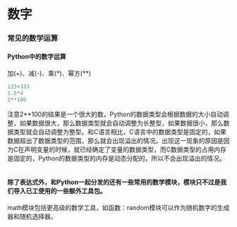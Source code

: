 # 数字
### 常见的数学运算
#### Python中的数字运算
加(+)、减(-)、乘(*)、幂方(**)
```python
123+333         
1.5*4
2**100
```
注意2**100的结果是一个很大的数，Python的数据类型会根据数据的大小自动调整，如果数据很大，那么数据类型就会自动调整为长整型，如果数据很小，那么数据类型就会自动调整为整型。和C语言相比，C语言中的数据类型是固定的，如果数据超出了数据类型的范围，那么就会出现溢出的情况。出现这一现象的原因是因为C在声明变量的时候，就已经确定了变量的数据类型，而C数据类型的占用内存是固定的，Python的数据类型的内存是动态分配的，所以不会出现溢出的情况。
```python
```
####  除了表达式外，和Python一起分发的还有一些常用的数学模块，模块只不过是我们导入已工使用的一些额外工具包。
math模块包括更高级的数学工具，如函数：random模块可以作为随机数字的生成器和随机选择器。